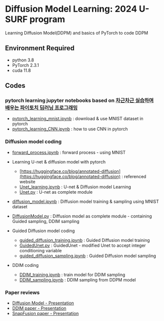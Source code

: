 # Diffusion Model Learning: 2024 U-SURF program 

Learning Diffusion Model(DDPM) and basics of PyTorch to code DDPM

## Environment Required

- python 3.8
- PyTorch 2.3.1
- cuda 11.8

## Codes

### pytorch learning jupyter notebooks based on [차근차근 실습하며 배우는 파이토치 딥러닝 프로그래밍](https://github.com/wikibook/pytorchdl2)
  - [pytorch_learning_mnist.ipynb](/pytorch_learning_mnist.ipynb) : download & use MNIST dataset in pytorch
  - [pytorch_learning_CNN.ipynb](/pytorch_learning_CNN.ipynb) : how to use CNN in pytorch

### Diffusion model coding
  - [forward_process.ipynb](/forward_process.ipynb) : forward process - using MNIST
  
  - Learning U-net & diffusion model with pytorch 
    - [https://huggingface.co/blog/annotated-diffusion](https://huggingface.co/blog/annotated-diffusion) : referenced website
    - [Unet_learning.ipynb](./Unet_learning.ipynb) : U-net & Diffusion model Learning
    - [Unet.py](./Unet.py) : U-net as complete module
  
  - [diffusion_model.ipynb](/diffusion_model.ipynb) : Diffusion model training & sampling using MNIST dataset
  
  - [DiffusionModel.py](./DiffusionModel.py) : Diffusion model as complete module - containing Guided sampling, DDIM sampling
  
  - Guided Diffusion model coding
    - [guided_diffusion_training.ipynb](./guided_diffusion_training.ipynb) : Guided Diffusion model training
    - [GuidedUnet.py](./GuidedUnet.py) : GuidedUnet - modified Unet to accept integer conditioning variable
    - [guided_diffusion_sampling.ipynb](./guided_diffusion_sampling.ipynb) : Guided Diffusion model sampling
  
  - DDIM coding
    - [DDIM_training.ipynb](./DDIM_training.ipynb) : train model for DDIM sampling
    - [DDIM_sampling.ipynb](./DDIM_sampling.ipynb) : DDIM sampling from DDPM model

### Paper reviews
  - [Diffusion Model - Presentation](./diffusion_presentation.pdf)
  - [DDIM paper - Presentation](./DDIM_presentation.pdf)
  - [SnapFusion paper - Presentation](./snapfusion_presentation.pdf)